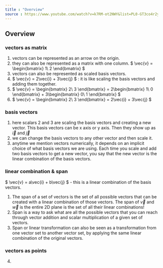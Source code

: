 ```yaml
---
title : "Overview"
source : https://www.youtube.com/watch?v=k7RM-ot2NWY&list=PL0-GT3co4r2y2YErbmuJw2L5tW4Ew2O5B&index=3 
---
```


## Overview

### vectors as matrix

1. vectors can be represented as an arrow on the origin. 
2. they can also be represented as a matrix with one column.
   $ \vec{v} = \begin{bmatrix} 1\\ 2 \end{bmatrix} $
3. vectors can also be represented as scaled basis vectors.
4. $ \vec{v} = 2\vec{i} + 3\vec{j} $ : it is like scaling the basis vectors and adding them together.
5. $ \vec{v} = \begin{bmatrix} 2\\ 3 \end{bmatrix} = 2\begin{bmatrix} 1\\ 0 \end{bmatrix} + 3\begin{bmatrix} 0\\ 1 \end{bmatrix} $
6. $ \vec{v} = \begin{bmatrix} 2\\ 3 \end{bmatrix} = 2\vec{i} + 3\vec{j} $

### basis vectors

1. here scalars 2 and 3 are scaling the basis vectors and creating a new vector. This basis vectors can be x axis or y axis. Then they show up as $\vec{i}$ and $\vec{j}$
2. we can change the basis vectors to any other vector and then scale it.
3. anytime we mention vectors numerically, it depends on an implicit choice of what basis vectors we are using. Each time you scale and add two basis vectors to get a new vector, you say that the new vector is the linear combination of the basis vectors.

### linear combination & span

$ \vec{v} = a\vec{i} + b\vec{j} $ - this is a linear combination of the basis vectors.

1. The span of a set of vectors is the set of all possible vectors that can be created with a linear combination of those vectors. The span of $\vec{v}$ and $\vec{w}$ is the entire 2D plane is the set of all their linear combinations! 
2. Span is a way to ask what are all the possible vectors that you can reach through vector addition and scalar multiplication of a given set of vectors. 
3. Span or linear transformation can also be seen as a transformation from one vector set to another vector set, by applying the same linear combination of the original vectors.

### vectors as points
4.   